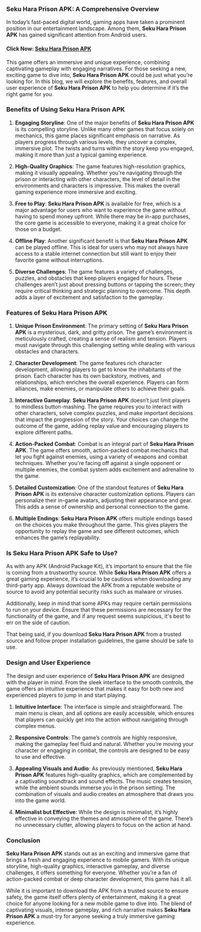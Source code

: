 ### **Seku Hara Prison APK: A Comprehensive Overview**

In today’s fast-paced digital world, gaming apps have taken a prominent position in our entertainment landscape. Among them, **Seku Hara Prison APK** has gained significant attention from Android users. 

#### Click Now: [Seku Hara Prison APK](https://bom.so/b9sEQ6)

This game offers an immersive and unique experience, combining captivating gameplay with engaging narratives. For those seeking a new, exciting game to dive into, **Seku Hara Prison APK** could be just what you’re looking for. In this blog, we will explore the benefits, features, and overall user experience of **Seku Hara Prison APK** to help you determine if it’s the right game for you.

### Benefits of Using **Seku Hara Prison APK**

1. **Engaging Storyline**: One of the major benefits of **Seku Hara Prison APK** is its compelling storyline. Unlike many other games that focus solely on mechanics, this game places significant emphasis on narrative. As players progress through various levels, they uncover a complex, immersive plot. The twists and turns within the story keep you engaged, making it more than just a typical gaming experience. 

2. **High-Quality Graphics**: The game features high-resolution graphics, making it visually appealing. Whether you're navigating through the prison or interacting with other characters, the level of detail in the environments and characters is impressive. This makes the overall gaming experience more immersive and exciting.

3. **Free to Play**: **Seku Hara Prison APK** is available for free, which is a major advantage for users who want to experience the game without having to spend money upfront. While there may be in-app purchases, the core game is accessible to everyone, making it a great choice for those on a budget.

4. **Offline Play**: Another significant benefit is that **Seku Hara Prison APK** can be played offline. This is ideal for users who may not always have access to a stable internet connection but still want to enjoy their favorite game without interruptions.

5. **Diverse Challenges**: The game features a variety of challenges, puzzles, and obstacles that keep players engaged for hours. These challenges aren’t just about pressing buttons or tapping the screen; they require critical thinking and strategic planning to overcome. This depth adds a layer of excitement and satisfaction to the gameplay.

### Features of **Seku Hara Prison APK**

1. **Unique Prison Environment**: The primary setting of **Seku Hara Prison APK** is a mysterious, dark, and gritty prison. The game’s environment is meticulously crafted, creating a sense of realism and tension. Players must navigate through this challenging setting while dealing with various obstacles and characters.

2. **Character Development**: The game features rich character development, allowing players to get to know the inhabitants of the prison. Each character has its own backstory, motives, and relationships, which enriches the overall experience. Players can form alliances, make enemies, or manipulate others to achieve their goals.

3. **Interactive Gameplay**: **Seku Hara Prison APK** doesn’t just limit players to mindless button-mashing. The game requires you to interact with other characters, solve complex puzzles, and make important decisions that impact the progression of the story. Your choices can change the outcome of the game, adding replay value and encouraging players to explore different paths.

4. **Action-Packed Combat**: Combat is an integral part of **Seku Hara Prison APK**. The game offers smooth, action-packed combat mechanics that let you fight against enemies, using a variety of weapons and combat techniques. Whether you're facing off against a single opponent or multiple enemies, the combat system adds excitement and adrenaline to the game.

5. **Detailed Customization**: One of the standout features of **Seku Hara Prison APK** is its extensive character customization options. Players can personalize their in-game avatars, adjusting their appearance and gear. This adds a sense of ownership and personal connection to the game.

6. **Multiple Endings**: **Seku Hara Prison APK** offers multiple endings based on the choices you make throughout the game. This gives players the opportunity to replay the game and see different outcomes, which enhances the game’s replayability.

### Is **Seku Hara Prison APK** Safe to Use?

As with any APK (Android Package Kit), it’s important to ensure that the file is coming from a trustworthy source. While **Seku Hara Prison APK** offers a great gaming experience, it’s crucial to be cautious when downloading any third-party app. Always download the APK from a reputable website or source to avoid any potential security risks such as malware or viruses.

Additionally, keep in mind that some APKs may require certain permissions to run on your device. Ensure that these permissions are necessary for the functionality of the game, and if any request seems suspicious, it's best to err on the side of caution.

That being said, if you download **Seku Hara Prison APK** from a trusted source and follow proper installation guidelines, the game should be safe to use.

### Design and User Experience

The design and user experience of **Seku Hara Prison APK** are designed with the player in mind. From the sleek interface to the smooth controls, the game offers an intuitive experience that makes it easy for both new and experienced players to jump in and start playing.

1. **Intuitive Interface**: The interface is simple and straightforward. The main menu is clean, and all options are easily accessible, which ensures that players can quickly get into the action without navigating through complex menus.

2. **Responsive Controls**: The game’s controls are highly responsive, making the gameplay feel fluid and natural. Whether you’re moving your character or engaging in combat, the controls are designed to be easy to use and effective.

3. **Appealing Visuals and Audio**: As previously mentioned, **Seku Hara Prison APK** features high-quality graphics, which are complemented by a captivating soundtrack and sound effects. The music creates tension, while the ambient sounds immerse you in the prison setting. The combination of visuals and audio creates an atmosphere that draws you into the game world.

4. **Minimalist but Effective**: While the design is minimalist, it’s highly effective in conveying the themes and atmosphere of the game. There’s no unnecessary clutter, allowing players to focus on the action at hand.

### Conclusion

**Seku Hara Prison APK** stands out as an exciting and immersive game that brings a fresh and engaging experience to mobile gamers. With its unique storyline, high-quality graphics, interactive gameplay, and diverse challenges, it offers something for everyone. Whether you’re a fan of action-packed combat or deep character development, this game has it all. 

While it is important to download the APK from a trusted source to ensure safety, the game itself offers plenty of entertainment, making it a great choice for anyone looking for a new mobile game to dive into. The blend of captivating visuals, intense gameplay, and rich narrative makes **Seku Hara Prison APK** a must-try for anyone seeking a truly immersive gaming experience.
